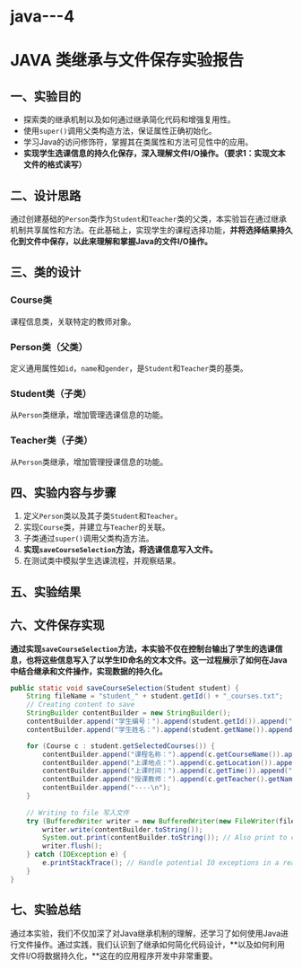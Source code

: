 # java---4
# JAVA 类继承与文件保存实验报告

## 一、实验目的

- 探索类的继承机制以及如何通过继承简化代码和增强复用性。
- 使用`super()`调用父类构造方法，保证属性正确初始化。
- 学习Java的访问修饰符，掌握其在类属性和方法可见性中的应用。
- **实现学生选课信息的持久化保存，深入理解文件I/O操作。（要求1：实现文本文件的格式读写）**

## 二、设计思路

通过创建基础的`Person`类作为`Student`和`Teacher`类的父类，本实验旨在通过继承机制共享属性和方法。在此基础上，实现学生的课程选择功能，**并将选择结果持久化到文件中保存，以此来理解和掌握Java的文件I/O操作。**

## 三、类的设计

### Course类

课程信息类，关联特定的教师对象。

### Person类（父类）

定义通用属性如`id`，`name`和`gender`，是`Student`和`Teacher`类的基类。

### Student类（子类）

从`Person`类继承，增加管理选课信息的功能。

### Teacher类（子类）

从`Person`类继承，增加管理授课信息的功能。

## 四、实验内容与步骤

1. 定义`Person`类以及其子类`Student`和`Teacher`。
2. 实现`Course`类，并建立与`Teacher`的关联。
3. 子类通过`super()`调用父类构造方法。
4. **实现`saveCourseSelection`方法，将选课信息写入文件。**
5. 在测试类中模拟学生选课流程，并观察结果。

## 五、实验结果



## 六、文件保存实现

**通过实现`saveCourseSelection`方法，本实验不仅在控制台输出了学生的选课信息，也将这些信息写入了以学生ID命名的文本文件。这一过程展示了如何在Java中结合继承和文件操作，实现数据的持久化。**

```java
public static void saveCourseSelection(Student student) {
    String fileName = "student_" + student.getId() + "_courses.txt";
    // Creating content to save
    StringBuilder contentBuilder = new StringBuilder();
    contentBuilder.append("学生编号：").append(student.getId()).append("\n");
    contentBuilder.append("学生姓名：").append(student.getName()).append("\n");

    for (Course c : student.getSelectedCourses()) {
        contentBuilder.append("课程名称：").append(c.getCourseName()).append("\n");
        contentBuilder.append("上课地点：").append(c.getLocation()).append("\n");
        contentBuilder.append("上课时间：").append(c.getTime()).append("\n");
        contentBuilder.append("授课教师：").append(c.getTeacher().getName()).append("\n");
        contentBuilder.append("----\n");
    }
    
    // Writing to file 写入文件
    try (BufferedWriter writer = new BufferedWriter(new FileWriter(fileName))) {
        writer.write(contentBuilder.toString());
        System.out.print(contentBuilder.toString()); // Also print to console 输出到控制台
        writer.flush();
    } catch (IOException e) {
        e.printStackTrace(); // Handle potential IO exceptions in a real-world scenario
    }
}
```

## 七、实验总结

通过本实验，我们不仅加深了对Java继承机制的理解，还学习了如何使用Java进行文件操作。通过实践，我们认识到了继承如何简化代码设计，**以及如何利用文件I/O将数据持久化，**这在的应用程序开发中非常重要。

